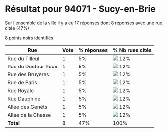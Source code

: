 # Résultat pour 94071 - Sucy-en-Brie

Sur l'ensemble de la ville il y a eu 17 réponses dont 8 réponses avec une rue citée (47%)

8 points noirs identifiés

| Rue | Vote | % réponses | % Nb rues cités|
|-----|------|------------|----------------|
| Rue du Tilleul | 1 | 5% | <img src="../../img/bar_12.gif" />&nbsp;12%|
| Rue du Docteur Roux | 1 | 5% | <img src="../../img/bar_12.gif" />&nbsp;12%|
| Rue des Bruyères | 1 | 5% | <img src="../../img/bar_12.gif" />&nbsp;12%|
| Rue de Paris | 1 | 5% | <img src="../../img/bar_12.gif" />&nbsp;12%|
| Rue Royale | 1 | 5% | <img src="../../img/bar_12.gif" />&nbsp;12%|
| Rue Dauphine | 1 | 5% | <img src="../../img/bar_12.gif" />&nbsp;12%|
| Allée des Genêts | 1 | 5% | <img src="../../img/bar_12.gif" />&nbsp;12%|
| Allée de la Chasse | 1 | 5% | <img src="../../img/bar_12.gif" />&nbsp;12%|
| **Total** | 8 | 47% | 100%|
